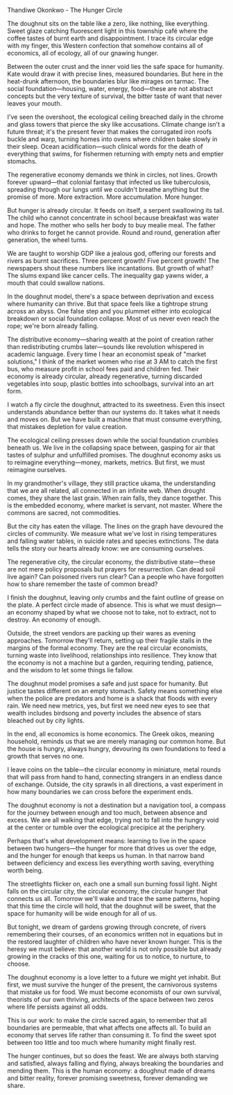 Thandiwe Okonkwo - The Hunger Circle

The doughnut sits on the table like a zero, like nothing, like everything. Sweet glaze catching fluorescent light in this township café where the coffee tastes of burnt earth and disappointment. I trace its circular edge with my finger, this Western confection that somehow contains all of economics, all of ecology, all of our gnawing hunger.

Between the outer crust and the inner void lies the safe space for humanity. Kate would draw it with precise lines, measured boundaries. But here in the heat-drunk afternoon, the boundaries blur like mirages on tarmac. The social foundation—housing, water, energy, food—these are not abstract concepts but the very texture of survival, the bitter taste of want that never leaves your mouth.

I've seen the overshoot, the ecological ceiling breached daily in the chrome and glass towers that pierce the sky like accusations. Climate change isn't a future threat; it's the present fever that makes the corrugated iron roofs buckle and warp, turning homes into ovens where children bake slowly in their sleep. Ocean acidification—such clinical words for the death of everything that swims, for fishermen returning with empty nets and emptier stomachs.

The regenerative economy demands we think in circles, not lines. Growth forever upward—that colonial fantasy that infected us like tuberculosis, spreading through our lungs until we couldn't breathe anything but the promise of more. More extraction. More accumulation. More hunger.

But hunger is already circular. It feeds on itself, a serpent swallowing its tail. The child who cannot concentrate in school because breakfast was water and hope. The mother who sells her body to buy mealie meal. The father who drinks to forget he cannot provide. Round and round, generation after generation, the wheel turns.

We are taught to worship GDP like a jealous god, offering our forests and rivers as burnt sacrifices. Three percent growth! Five percent growth! The newspapers shout these numbers like incantations. But growth of what? The slums expand like cancer cells. The inequality gap yawns wider, a mouth that could swallow nations.

In the doughnut model, there's a space between deprivation and excess where humanity can thrive. But that space feels like a tightrope strung across an abyss. One false step and you plummet either into ecological breakdown or social foundation collapse. Most of us never even reach the rope; we're born already falling.

The distributive economy—sharing wealth at the point of creation rather than redistributing crumbs later—sounds like revolution whispered in academic language. Every time I hear an economist speak of "market solutions," I think of the market women who rise at 3 AM to catch the first bus, who measure profit in school fees paid and children fed. Their economy is already circular, already regenerative, turning discarded vegetables into soup, plastic bottles into schoolbags, survival into an art form.

I watch a fly circle the doughnut, attracted to its sweetness. Even this insect understands abundance better than our systems do. It takes what it needs and moves on. But we have built a machine that must consume everything, that mistakes depletion for value creation.

The ecological ceiling presses down while the social foundation crumbles beneath us. We live in the collapsing space between, gasping for air that tastes of sulphur and unfulfilled promises. The doughnut economy asks us to reimagine everything—money, markets, metrics. But first, we must reimagine ourselves.

In my grandmother's village, they still practice ukama, the understanding that we are all related, all connected in an infinite web. When drought comes, they share the last grain. When rain falls, they dance together. This is the embedded economy, where market is servant, not master. Where the commons are sacred, not commodities.

But the city has eaten the village. The lines on the graph have devoured the circles of community. We measure what we've lost in rising temperatures and falling water tables, in suicide rates and species extinctions. The data tells the story our hearts already know: we are consuming ourselves.

The regenerative city, the circular economy, the distributive state—these are not mere policy proposals but prayers for resurrection. Can dead soil live again? Can poisoned rivers run clear? Can a people who have forgotten how to share remember the taste of common bread?

I finish the doughnut, leaving only crumbs and the faint outline of grease on the plate. A perfect circle made of absence. This is what we must design—an economy shaped by what we choose not to take, not to extract, not to destroy. An economy of enough.

Outside, the street vendors are packing up their wares as evening approaches. Tomorrow they'll return, setting up their fragile stalls in the margins of the formal economy. They are the real circular economists, turning waste into livelihood, relationships into resilience. They know that the economy is not a machine but a garden, requiring tending, patience, and the wisdom to let some things lie fallow.

The doughnut model promises a safe and just space for humanity. But justice tastes different on an empty stomach. Safety means something else when the police are predators and home is a shack that floods with every rain. We need new metrics, yes, but first we need new eyes to see that wealth includes birdsong and poverty includes the absence of stars bleached out by city lights.

In the end, all economics is home economics. The Greek oikos, meaning household, reminds us that we are merely managing our common home. But the house is hungry, always hungry, devouring its own foundations to feed a growth that serves no one.

I leave coins on the table—the circular economy in miniature, metal rounds that will pass from hand to hand, connecting strangers in an endless dance of exchange. Outside, the city sprawls in all directions, a vast experiment in how many boundaries we can cross before the experiment ends.

The doughnut economy is not a destination but a navigation tool, a compass for the journey between enough and too much, between absence and excess. We are all walking that edge, trying not to fall into the hungry void at the center or tumble over the ecological precipice at the periphery.

Perhaps that's what development means: learning to live in the space between two hungers—the hunger for more that drives us over the edge, and the hunger for enough that keeps us human. In that narrow band between deficiency and excess lies everything worth saving, everything worth being.

The streetlights flicker on, each one a small sun burning fossil light. Night falls on the circular city, the circular economy, the circular hunger that connects us all. Tomorrow we'll wake and trace the same patterns, hoping that this time the circle will hold, that the doughnut will be sweet, that the space for humanity will be wide enough for all of us.

But tonight, we dream of gardens growing through concrete, of rivers remembering their courses, of an economics written not in equations but in the restored laughter of children who have never known hunger. This is the heresy we must believe: that another world is not only possible but already growing in the cracks of this one, waiting for us to notice, to nurture, to choose.

The doughnut economy is a love letter to a future we might yet inhabit. But first, we must survive the hunger of the present, the carnivorous systems that mistake us for food. We must become economists of our own survival, theorists of our own thriving, architects of the space between two zeros where life persists against all odds.

This is our work: to make the circle sacred again, to remember that all boundaries are permeable, that what affects one affects all. To build an economy that serves life rather than consuming it. To find the sweet spot between too little and too much where humanity might finally rest.

The hunger continues, but so does the feast. We are always both starving and satisfied, always falling and flying, always breaking the boundaries and mending them. This is the human economy: a doughnut made of dreams and bitter reality, forever promising sweetness, forever demanding we share.